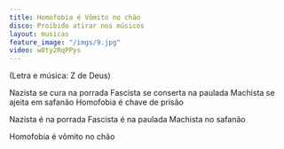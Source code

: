 ```yaml
---
title: Homofobia é Vômito no chão
disco: Proibido atirar nos músicos
layout: musicas
feature_image: "/imgs/9.jpg"
video: w8ty2RqPPys
---
```

(Letra e música: Z de Deus)

Nazista se cura na porrada
Fascista se conserta na paulada
Machista se ajeita em safanão
Homofobia é chave de prisão

Nazista é na porrada
Fascista é na paulada
Machista no safanão

Homofobia é vômito no chão
